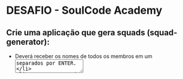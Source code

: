 # DESAFIO - SoulCode Academy

## Crie uma aplicação que gera squads (squad-generator):
- Deverá receber os nomes de todos os membros em um <textarea> separados por ENTER.
- Deve ser sorteado com base no número de squads ou no número de integrantes por equipe. Ou seja, o usuário pode escolher sortear N equipes, ou sortear N pessoas por equipe.
- EXTRA: Deve apresentar uma opção para exportar os squads divididos(formato csv)
- Procurar algum tutorial no youtube ou biblioteca que exporta em csv.

Este desafio (opcional) é para todos que gostam de se desafiar e aprender um pouco mais.
Pode ser feito por até 3 pessoas. É necessário enviar o nome do trio previamente.
  
### Instalação <br/>
`git clone` and `npm install`

### Rodando o projeto <br/>
`ng serve`

### Libraries and tools
- `angular router`
- `angular material`
- `firebase`
- `firebase deploy`
- `ngx-csv`

## Squad-generator

